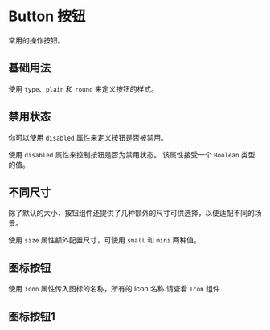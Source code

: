 <script setup>
import demo1 from './demo1.vue'
import demo2 from './demo2.vue'
import demo3 from './demo3.vue'
import demo4 from './demo4.vue'
</script>

# Button 按钮

常用的操作按钮。

## 基础用法

使用 `type`、`plain` 和 `round` 来定义按钮的样式。

<preview comp-name="button" demo-name="demo1">
  <demo1/>
</preview>

## 禁用状态

你可以使用 `disabled` 属性来定义按钮是否被禁用。

使用 `disabled` 属性来控制按钮是否为禁用状态。 该属性接受一个 `Boolean` 类型的值。

<preview comp-name="button" demo-name="demo2">
  <demo2/>
</preview>

## 不同尺寸

除了默认的大小，按钮组件还提供了几种额外的尺寸可供选择，以便适配不同的场景。

使用 `size` 属性额外配置尺寸，可使用 `small` 和 `mini` 两种值。

<preview comp-name="button" demo-name="demo3">
  <demo3/>
</preview>

## 图标按钮

使用 `icon` 属性传入图标的名称，所有的 icon 名称 请查看 `Icon` 组件

<preview comp-name="button" demo-name="demo4">
  <demo4/>
</preview>

## 图标按钮1
